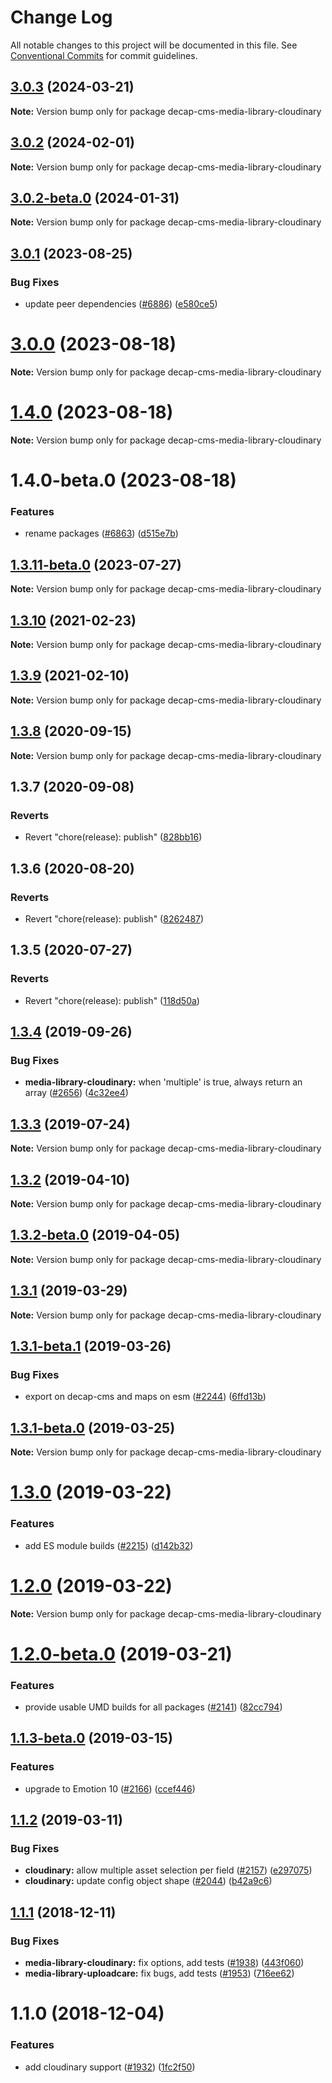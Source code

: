 # Change Log

All notable changes to this project will be documented in this file.
See [Conventional Commits](https://conventionalcommits.org) for commit guidelines.

## [3.0.3](https://github.com/decaporg/decap-cms/compare/decap-cms-media-library-cloudinary@3.0.2...decap-cms-media-library-cloudinary@3.0.3) (2024-03-21)

**Note:** Version bump only for package decap-cms-media-library-cloudinary

## [3.0.2](https://github.com/decaporg/decap-cms/compare/decap-cms-media-library-cloudinary@3.0.2-beta.0...decap-cms-media-library-cloudinary@3.0.2) (2024-02-01)

**Note:** Version bump only for package decap-cms-media-library-cloudinary

## [3.0.2-beta.0](https://github.com/decaporg/decap-cms/compare/decap-cms-media-library-cloudinary@3.0.1...decap-cms-media-library-cloudinary@3.0.2-beta.0) (2024-01-31)

**Note:** Version bump only for package decap-cms-media-library-cloudinary

## [3.0.1](https://github.com/decaporg/decap-cms/compare/decap-cms-media-library-cloudinary@3.0.0...decap-cms-media-library-cloudinary@3.0.1) (2023-08-25)

### Bug Fixes

- update peer dependencies ([#6886](https://github.com/decaporg/decap-cms/issues/6886)) ([e580ce5](https://github.com/decaporg/decap-cms/commit/e580ce52ce5f80fa040e8fbcab7fed0744f4f695))

# [3.0.0](https://github.com/decaporg/decap-cms/compare/decap-cms-media-library-cloudinary@1.4.0...decap-cms-media-library-cloudinary@3.0.0) (2023-08-18)

**Note:** Version bump only for package decap-cms-media-library-cloudinary

# [1.4.0](https://github.com/decaporg/decap-cms/compare/decap-cms-media-library-cloudinary@1.4.0-beta.0...decap-cms-media-library-cloudinary@1.4.0) (2023-08-18)

**Note:** Version bump only for package decap-cms-media-library-cloudinary

# 1.4.0-beta.0 (2023-08-18)

### Features

- rename packages ([#6863](https://github.com/decaporg/decap-cms/issues/6863)) ([d515e7b](https://github.com/decaporg/decap-cms/commit/d515e7bd33216a775d96887b08c4f7b1962941bb))

## [1.3.11-beta.0](https://github.com/decaporg/decap-cms/compare/decap-cms-media-library-cloudinary@1.3.10...decap-cms-media-library-cloudinary@1.3.11-beta.0) (2023-07-27)

**Note:** Version bump only for package decap-cms-media-library-cloudinary

## [1.3.10](https://github.com/decaporg/decap-cms/tree/main/packages/decap-cms-media-library-cloudinary/compare/decap-cms-media-library-cloudinary@1.3.9...decap-cms-media-library-cloudinary@1.3.10) (2021-02-23)

**Note:** Version bump only for package decap-cms-media-library-cloudinary

## [1.3.9](https://github.com/decaporg/decap-cms/tree/main/packages/decap-cms-media-library-cloudinary/compare/decap-cms-media-library-cloudinary@1.3.8...decap-cms-media-library-cloudinary@1.3.9) (2021-02-10)

**Note:** Version bump only for package decap-cms-media-library-cloudinary

## [1.3.8](https://github.com/decaporg/decap-cms/tree/main/packages/decap-cms-media-library-cloudinary/compare/decap-cms-media-library-cloudinary@1.3.7...decap-cms-media-library-cloudinary@1.3.8) (2020-09-15)

**Note:** Version bump only for package decap-cms-media-library-cloudinary

## 1.3.7 (2020-09-08)

### Reverts

- Revert "chore(release): publish" ([828bb16](https://github.com/decaporg/decap-cms/tree/main/packages/decap-cms-media-library-cloudinary/commit/828bb16415b8c22a34caa19c50c38b24ffe9ceae))

## 1.3.6 (2020-08-20)

### Reverts

- Revert "chore(release): publish" ([8262487](https://github.com/decaporg/decap-cms/tree/main/packages/decap-cms-media-library-cloudinary/commit/82624879ccbcb16610090041db28f00714d924c8))

## 1.3.5 (2020-07-27)

### Reverts

- Revert "chore(release): publish" ([118d50a](https://github.com/decaporg/decap-cms/tree/main/packages/decap-cms-media-library-cloudinary/commit/118d50a7a70295f25073e564b5161aa2b9883056))

## [1.3.4](https://github.com/decaporg/decap-cms/tree/main/packages/decap-cms-media-library-cloudinary/compare/decap-cms-media-library-cloudinary@1.3.3...decap-cms-media-library-cloudinary@1.3.4) (2019-09-26)

### Bug Fixes

- **media-library-cloudinary:** when 'multiple' is true, always return an array ([#2656](https://github.com/decaporg/decap-cms/tree/main/packages/decap-cms-media-library-cloudinary/issues/2656)) ([4c32ee4](https://github.com/decaporg/decap-cms/tree/main/packages/decap-cms-media-library-cloudinary/commit/4c32ee4))

## [1.3.3](https://github.com/decaporg/decap-cms/tree/main/packages/decap-cms-media-library-cloudinary/compare/decap-cms-media-library-cloudinary@1.3.2...decap-cms-media-library-cloudinary@1.3.3) (2019-07-24)

**Note:** Version bump only for package decap-cms-media-library-cloudinary

## [1.3.2](https://github.com/decaporg/decap-cms/tree/main/packages/decap-cms-media-library-cloudinary/compare/decap-cms-media-library-cloudinary@1.3.2-beta.0...decap-cms-media-library-cloudinary@1.3.2) (2019-04-10)

**Note:** Version bump only for package decap-cms-media-library-cloudinary

## [1.3.2-beta.0](https://github.com/decaporg/decap-cms/tree/main/packages/decap-cms-media-library-cloudinary/compare/decap-cms-media-library-cloudinary@1.3.1...decap-cms-media-library-cloudinary@1.3.2-beta.0) (2019-04-05)

**Note:** Version bump only for package decap-cms-media-library-cloudinary

## [1.3.1](https://github.com/decaporg/decap-cms/tree/main/packages/decap-cms-media-library-cloudinary/compare/decap-cms-media-library-cloudinary@1.3.1-beta.1...decap-cms-media-library-cloudinary@1.3.1) (2019-03-29)

**Note:** Version bump only for package decap-cms-media-library-cloudinary

## [1.3.1-beta.1](https://github.com/decaporg/decap-cms/tree/main/packages/decap-cms-media-library-cloudinary/compare/decap-cms-media-library-cloudinary@1.3.1-beta.0...decap-cms-media-library-cloudinary@1.3.1-beta.1) (2019-03-26)

### Bug Fixes

- export on decap-cms and maps on esm ([#2244](https://github.com/decaporg/decap-cms/tree/main/packages/decap-cms-media-library-cloudinary/issues/2244)) ([6ffd13b](https://github.com/decaporg/decap-cms/tree/main/packages/decap-cms-media-library-cloudinary/commit/6ffd13b))

## [1.3.1-beta.0](https://github.com/decaporg/decap-cms/tree/main/packages/decap-cms-media-library-cloudinary/compare/decap-cms-media-library-cloudinary@1.3.0...decap-cms-media-library-cloudinary@1.3.1-beta.0) (2019-03-25)

**Note:** Version bump only for package decap-cms-media-library-cloudinary

# [1.3.0](https://github.com/decaporg/decap-cms/tree/main/packages/decap-cms-media-library-cloudinary/compare/decap-cms-media-library-cloudinary@1.2.0...decap-cms-media-library-cloudinary@1.3.0) (2019-03-22)

### Features

- add ES module builds ([#2215](https://github.com/decaporg/decap-cms/tree/main/packages/decap-cms-media-library-cloudinary/issues/2215)) ([d142b32](https://github.com/decaporg/decap-cms/tree/main/packages/decap-cms-media-library-cloudinary/commit/d142b32))

# [1.2.0](https://github.com/decaporg/decap-cms/tree/main/packages/decap-cms-media-library-cloudinary/compare/decap-cms-media-library-cloudinary@1.2.0-beta.0...decap-cms-media-library-cloudinary@1.2.0) (2019-03-22)

**Note:** Version bump only for package decap-cms-media-library-cloudinary

# [1.2.0-beta.0](https://github.com/decaporg/decap-cms/tree/main/packages/decap-cms-media-library-cloudinary/compare/decap-cms-media-library-cloudinary@1.1.3-beta.0...decap-cms-media-library-cloudinary@1.2.0-beta.0) (2019-03-21)

### Features

- provide usable UMD builds for all packages ([#2141](https://github.com/decaporg/decap-cms/tree/main/packages/decap-cms-media-library-cloudinary/issues/2141)) ([82cc794](https://github.com/decaporg/decap-cms/tree/main/packages/decap-cms-media-library-cloudinary/commit/82cc794))

## [1.1.3-beta.0](https://github.com/decaporg/decap-cms/tree/main/packages/decap-cms-media-library-cloudinary/compare/decap-cms-media-library-cloudinary@1.1.2...decap-cms-media-library-cloudinary@1.1.3-beta.0) (2019-03-15)

### Features

- upgrade to Emotion 10 ([#2166](https://github.com/decaporg/decap-cms/tree/main/packages/decap-cms-media-library-cloudinary/issues/2166)) ([ccef446](https://github.com/decaporg/decap-cms/tree/main/packages/decap-cms-media-library-cloudinary/commit/ccef446))

## [1.1.2](https://github.com/decaporg/decap-cms/tree/main/packages/decap-cms-media-library-cloudinary/compare/decap-cms-media-library-cloudinary@1.1.1...decap-cms-media-library-cloudinary@1.1.2) (2019-03-11)

### Bug Fixes

- **cloudinary:** allow multiple asset selection per field ([#2157](https://github.com/decaporg/decap-cms/tree/main/packages/decap-cms-media-library-cloudinary/issues/2157)) ([e297075](https://github.com/decaporg/decap-cms/tree/main/packages/decap-cms-media-library-cloudinary/commit/e297075))
- **cloudinary:** update config object shape ([#2044](https://github.com/decaporg/decap-cms/tree/main/packages/decap-cms-media-library-cloudinary/issues/2044)) ([b42a9c6](https://github.com/decaporg/decap-cms/tree/main/packages/decap-cms-media-library-cloudinary/commit/b42a9c6))

## [1.1.1](https://github.com/decaporg/decap-cms/tree/main/packages/decap-cms-media-library-cloudinary/compare/decap-cms-media-library-cloudinary@1.1.0...decap-cms-media-library-cloudinary@1.1.1) (2018-12-11)

### Bug Fixes

- **media-library-cloudinary:** fix options, add tests ([#1938](https://github.com/decaporg/decap-cms/tree/main/packages/decap-cms-media-library-cloudinary/issues/1938)) ([443f060](https://github.com/decaporg/decap-cms/tree/main/packages/decap-cms-media-library-cloudinary/commit/443f060))
- **media-library-uploadcare:** fix bugs, add tests ([#1953](https://github.com/decaporg/decap-cms/tree/main/packages/decap-cms-media-library-cloudinary/issues/1953)) ([716ee62](https://github.com/decaporg/decap-cms/tree/main/packages/decap-cms-media-library-cloudinary/commit/716ee62))

# 1.1.0 (2018-12-04)

### Features

- add cloudinary support ([#1932](https://github.com/decaporg/decap-cms/tree/main/packages/decap-cms-media-library-cloudinary/issues/1932)) ([1fc2f50](https://github.com/decaporg/decap-cms/tree/main/packages/decap-cms-media-library-cloudinary/commit/1fc2f50))
